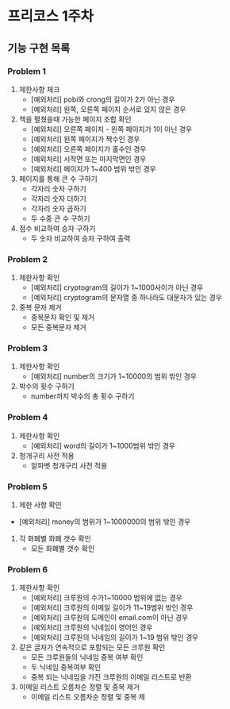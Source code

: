 # 프리코스 1주차

## 기능 구현 목록

### Problem 1

1. 제한사항 체크
    - [예외처리] pobi와 crong의 길이가 2가 아닌 경우
    - [예외처리] 왼쪽, 오른쪽 페이지 순서로 있지 않은 경우
2. 책을 펼쳤을때 가능한 페이지 조합 확인
    - [예외처리] 오른쪽 페이지 - 왼쪽 페이지가 1이 아닌 경우
    - [예외처리] 왼쪽 페이지가 짝수인 경우
    - [예외처리] 오른쪽 페이지가 홀수인 경우
    - [예외처리] 시작면 또는 마지막면인 경우
    - [예외처리] 페이지가 1~400 범위 밖인 경우
3. 페이지를 통해 큰 수 구하기
    - 각자리 숫자 구하기
    - 각자리 숫자 더하기
    - 각자리 숫자 곱하기
    - 두 수중 큰 수 구하기
4. 점수 비교하여 승자 구하기
   - 두 숫자 비교하여 승자 구하여 출력

### Problem 2

1. 제한사항 확인
   - [예외처리] cryptogram의 길이가 1~1000사이가 아닌 경우
   - [예외처리] cryptogram의 문자열 중 하나라도 대문자가 있는 경우
2. 중복 문자 제거
   - 중복문자 확인 및 제거
   - 모든 중복문자 제거

### Problem 3

1. 제한사항 확인
   - [예외처리] number의 크기가 1~10000의 범위 밖인 경우
2. 박수의 횟수 구하기
   - number까지 박수의 총 횟수 구하기

### Problem 4

1. 제한사항 확인
   - [예외처리] word의 길이가 1~1000범위 밖인 경우
2. 청개구리 사전 적용
   - 알파벳 청개구리 사전 적용

### Problem 5

1. 제한 사항 확인

- [예외처리] money의 범위가 1~1000000의 범위 밖인 경우

1. 각 화폐별 화폐 갯수 확인
   - 모든 화폐별 갯수 확인

### Problem 6

1. 제한사항 확인
   - [예외처리] 크루원의 수가1~10000 범위에 없는 경우
   - [예외처리] 크루원의 이메일 길이가 11~19범위 밖인 경우
   - [예외처리] 크루원의 도메인이 email.com이 아닌 경우
   - [예외처리] 크루원의 닉네임이 영어인 경우
   - [예외처리] 크루원의 닉네임의 길이가 1~19 범위 밖인 경우
2. 같은 글자가 연속적으로 포함되는 모든 크루원 확인
   - 모든 크루원들의 닉네임 중복 여부 확인
   - 두 닉네임 중복여부 확인
   - 중복 되는 닉네임을 가진 크루원의 이메일 리스트로 반환
3. 이메일 리스트 오름차순 정렬 및 중복 제거
   - 이메일 리스트 오름차순 정렬 및 중복 제